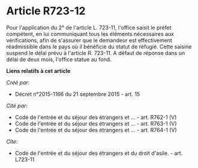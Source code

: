 # Article R723-12

Pour l'application du 2° de l'article L. 723-11, l'office saisit le préfet compétent, en lui communiquant tous les éléments
nécessaires aux vérifications, afin de s'assurer que le demandeur est effectivement réadmissible dans le pays où il bénéficie
du statut de réfugié. Cette saisine suspend le délai prévu à l'article R. 723-11. A défaut de réponse dans un délai de deux
mois, l'office statue au fond.

**Liens relatifs à cet article**

_Créé par_:

  - Décret n°2015-1166 du 21 septembre 2015 - art. 15

_Cité par_:

  - Code de l'entrée et du séjour des étrangers et ... - art. R762-1 (V)
  - Code de l'entrée et du séjour des étrangers et ... - art. R763-1 (V)
  - Code de l'entrée et du séjour des étrangers et ... - art. R764-1 (V)

_Cite_:

  - Code de l'entrée et du séjour des étrangers et du droit d'asile. - art. L723-11
